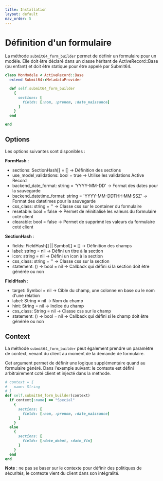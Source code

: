 ```yaml
---
title: Installation
layout: default
nav_order: 5
---
```

# Définition d'un formulaire

La méthode `submit64_form_builder` permet de définir un formulaire pour un modèle.
Elle doit être déclaré dans un classe héritant de ActiveRecord::Base (ou enfant)
et doit être statique pour être appelé par Submit64.

```ruby
class MonModele < ActiveRecord::Base
  extend Submit64::MetadataProvider

  def self.submit64_form_builder
    {
      sections: [
        fields: [:nom, :prenom, :date_naissance]
      ]
    }
  end

end
```

## Options

Les options suivantes sont disponibles : 

**FormHash** :
- sections: SectionHash[] = [] -> Définition des sections
- use_model_validations: bool = true -> Utilise les validations Active Record
- backend_date_format: string = 'YYYY-MM-DD' -> Format des dates pour la sauvegarde
- backend_datetime_format: string = 'YYYY-MM-DDTHH:MM:SSZ' -> Format des datetimes pour la sauvegarde
- css_class: string = '' -> Classe css sur le container du formulaire
- resetable: bool = false -> Permet de réinitialisé les valeurs du formulaire coté client
- clearable: bool = false -> Permet de supprimé les valeurs du formulaire coté client

**SectionHash** :
- fields: FieldHash[] || Symbol[] = [] -> Définition des champs
- label: string = nil -> Défini un titre à la section
- icon: string = nil -> Défini un icon à la section
- css_class: string = '' -> Classe css sur la section
- statement: () -> bool = nil -> Callback qui défini si la section doit être générée ou non

**FieldHash** : 
- target: Symbol = nil -> Cible du champ, une colonne en base ou le nom d'une relation
- label: String = nil -> Nom du champ
- hint: String = nil -> Indice du champ
- css_class: String = nil -> Classe css sur le champ
- statement: () -> bool = nil -> Callback qui défini si le champ doit être générée ou non


## Context

La méthode `submit64_form_builder` peut également prendre un paramètre de context,
venant du client au moment de la demande de formulaire.

Cet argument permet de définir une logique supplémentaire quand au formulaire généré.
Dans l'exemple suivant: le contexte est défini arbitrairement coté client et injecté dans la méthode.

```ruby 
# context = {
#   name: String
# }
def self.submit64_form_builder(context)
  if context[:name] == "Special"
    {
      sections: [
        fields: [:nom, :prenom, :date_naissance]
      ]
    }
  else
    {
      sections: [
        fields: [:date_debut, :date_fin]
      ]
    }  
  end
end
```

**Note** : ne pas se baser sur le contexte pour définir des politiques de sécurités, le 
contexte vient du client dans son intégralité.